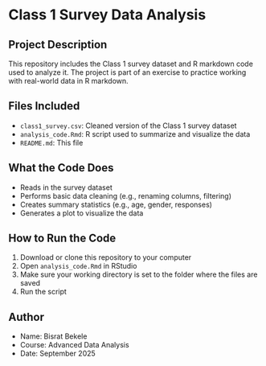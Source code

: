 # Class 1 Survey Data Analysis

## Project Description
This repository includes the Class 1 survey dataset and R markdown code used to analyze it. The project is part of an exercise to practice working with real-world data in R markdown.

## Files Included
- `class1_survey.csv`: Cleaned version of the Class 1 survey dataset
- `analysis_code.Rmd`: R script used to summarize and visualize the data
- `README.md`: This file

## What the Code Does
- Reads in the survey dataset
- Performs basic data cleaning (e.g., renaming columns, filtering)
- Creates summary statistics (e.g., age, gender, responses)
- Generates a plot to visualize the data

## How to Run the Code
1. Download or clone this repository to your computer
2. Open `analysis_code.Rmd` in RStudio
3. Make sure your working directory is set to the folder where the files are saved
4. Run the script

## Author
- Name: Bisrat Bekele  
- Course: Advanced Data Analysis
- Date: September 2025
